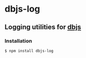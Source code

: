 # dbjs-log
## Logging utilities for [dbjs](https://github.com/medikoo/dbjs)

### Installation

	$ npm install dbjs-log
